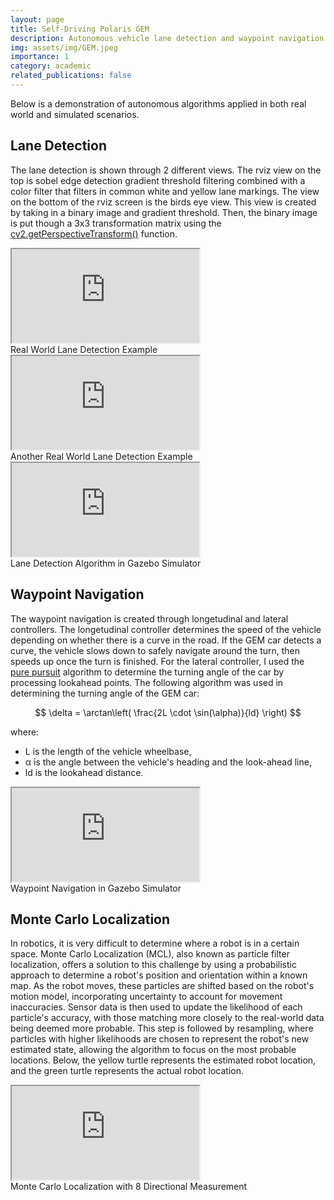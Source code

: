 ```yaml
---
layout: page
title: Self-Driving Polaris GEM
description: Autonomous vehicle lane detection and waypoint navigation project
img: assets/img/GEM.jpeg
importance: 1
category: academic
related_publications: false
---
```


<meta name="viewport" content="width=device-width, initial-scale=1, shrink-to-fit=no">

Below is a demonstration of autonomous algorithms
applied in both real world and simulated scenarios.

## Lane Detection
The lane detection is shown through 2 different views. The rviz view on the top is sobel edge detection gradient threshold filtering combined with a color filter that filters in common white and yellow lane markings. The view on the bottom of the rviz screen is the birds eye view. This view is created by taking in a binary image and gradient threshold. Then, the binary image is put though a 3x3 transformation matrix using the [cv2.getPerspectiveTransform()](https://docs.opencv.org/4.x/da/d54/group__imgproc__transform.html) function.


<div class="embed-responsive embed-responsive-16by9">
    <iframe src="https://giphy.com/embed/JkTMoWDDpuufxiKPnx" class="embed-responsive-item" allowFullScreen></iframe>
</div>
<div class="caption">
    Real World Lane Detection Example
</div>

<div class="embed-responsive embed-responsive-16by9">
    <iframe src="https://giphy.com/embed/zh3bAGgGyS0UyoU0Ix" class="embed-responsive-item" allowFullScreen></iframe>
</div>
<div class="caption">
    Another Real World Lane Detection Example
</div>

<div class="embed-responsive embed-responsive-16by9">
    <iframe src="https://www.youtube.com/embed/NN2vsqcLwJA?si=2MWB7vqfK9gv0hnR" class="embed-responsive-item" allowfullscreen></iframe>
</div>
<div class="caption text-center">
    Lane Detection Algorithm in Gazebo Simulator
</div>

## Waypoint Navigation
The waypoint navigation is created through longetudinal and lateral controllers. The longetudinal controller determines the speed of the vehicle depending on whether there is a curve in the road. If the GEM car detects a curve, the vehicle slows down to safely navigate around the turn, then speeds up once the turn is finished. For the lateral controller, I used the [pure pursuit](https://www.mathworks.com/help/nav/ug/pure-pursuit-controller.html) algorithm to determine the turning angle of the car by processing lookahead points. The following algorithm was used in determining the turning angle of the GEM car:

$$
\delta = \arctan\left( \frac{2L \cdot \sin(\alpha)}{ld} \right)
$$

where:

- L is the length of the vehicle wheelbase,
- α is the angle between the vehicle's heading and the look-ahead line,
- ld is the lookahead distance.

<div class="embed-responsive embed-responsive-16by9">
    <iframe src="https://www.youtube.com/embed/GVSbcxOKyEM?si=776pPRJnbhWhioOG" class="embed-responsive-item" allowfullscreen></iframe>
</div>
<div class="caption text-center">
    Waypoint Navigation in Gazebo Simulator
</div>

## Monte Carlo Localization
In robotics, it is very difficult to determine where a robot is in a certain space. Monte Carlo Localization (MCL), also known as particle filter localization, offers a solution to this challenge by using a probabilistic approach to determine a robot's position and orientation within a known map. As the robot moves, these particles are shifted based on the robot's motion model, incorporating uncertainty to account for movement inaccuracies. Sensor data is then used to update the likelihood of each particle's accuracy, with those matching more closely to the real-world data being deemed more probable. This step is followed by resampling, where particles with higher likelihoods are chosen to represent the robot's new estimated state, allowing the algorithm to focus on the most probable locations. Below, the yellow turtle represents the estimated robot location, and the green turtle represents the actual robot location.

<div class="embed-responsive embed-responsive-16by9">
    <iframe src="https://www.youtube.com/embed/SYovdYsZSRI?si=sMoiSOaJ4qCYmbK2" class="embed-responsive-item" allowfullscreen></iframe>
</div>
<div class="caption text-center">
    Monte Carlo Localization with 8 Directional Measurement
</div>

<!-- For more information on how to run these simulations, check out the source code below: -->

<!-- {% if site.data.repositories.github_repos %}
<div class="repositories d-flex justify-content-center" style="width: 100%;">
  {% for repo in site.data.repositories.github_repos %}
    {% if repo == "PNatarajan123/AutonomousPolarisGEM" %}
      {% include repository/repo.liquid repository=repo %}
      {% break %}
    {% endif %}
  {% endfor %}
</div>
{% endif %} -->
